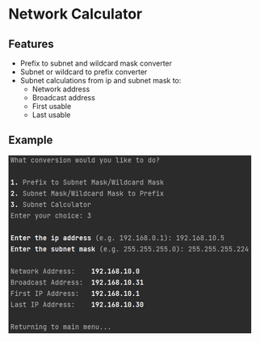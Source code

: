 # Network Calculator
## Features

- Prefix to subnet and wildcard mask converter
- Subnet or wildcard to prefix converter
- Subnet calculations from ip and subnet mask to:
  - Network address
  - Broadcast address
  - First usable
  - Last usable

## Example
![](screenshot.png)